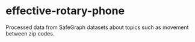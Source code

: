 # effective-rotary-phone
Processed data from SafeGraph datasets about topics such as movement between zip codes.
